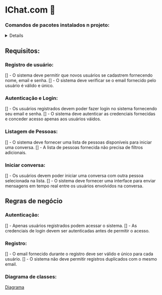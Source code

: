 # IChat.com 💬

### Comandos de pacotes instalados n projeto:

<details>

- npm install socket.io
- npm install express
- npm install typescript --save-dev
- npm install tsx --save-dev
- npm install @types/express --save-dev
- npx tsc --init

</details>

## Requisitos:

### Registro de usuário:
[] - O sistema deve permitir que novos usuários se cadastrem fornecendo nome, email e senha.
[] - O sistema deve verificar se o email fornecido pelo usuário é válido e único.

### Autenticação e Login:
[] - Os usuários registrados devem poder fazer login no sistema fornecendo seu email e senha.
[] - O sistema deve autenticar as credenciais fornecidas e conceder acesso apenas aos usuários váidos.

### Listagem de Pessoas:
[] - O sistema deve fornecer uma lista de pessoas disponíveis para iniciar uma conversa.
[] - A lista de pessoas fornecida não precisa de filtros adicionais.

### Iniciar conversa:
[] - Os usuários devem poder iniciar uma conversa com outra pessoa selecionada na lista.
[] - O sistema deve fornecer uma interface para enviar mensagens em tempo real entre os usuários envolvidos na conversa.

## Regras de negócio

### Autenticação:
[] - Apenas usuários registrados podem acessar o sistema.
[] - As credenciais de login devem ser autenticadas antes de permitir o acesso.
### Registro:
[] - O email fornecido durante o registro deve ser válido e único para cada usuário.
[] - O sistema não deve permitir registros duplicados com o mesmo email.

### Diagrama de classes:

[Diagrama](https://drive.google.com/file/d/189dpiozRSNUfhFY9DFrT3Y5aVfJsYGs7/view?usp=sharing)
